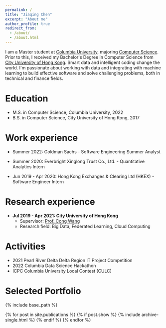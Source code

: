 ```yaml
---
permalink: /
title: "Jiaqing Chen"
excerpt: "About me"
author_profile: true
redirect_from: 
  - /about/
  - /about.html
---
```


I am a Master student at [Columbia University](https://www.columbia.edu), majoring [Computer Science](https://www.engineering.columbia.edu). Prior to this, I received my Bachelor's Degree in Computer Science from [City University of Hong Kong](https://www.cityu.edu.hk/). Smart data and intelligent coding change the world. I'm passionate about working with data and integrating with machine learning to build effective software and solve challenging problems, both in technical and finance fields.

# Education
* M.S. in Computer Science, Columbia University, 2022
* B.S. in Computer Science, City University of Hong Kong, 2017


# Work experience
* Summer 2022: Goldman Sachs - Software Engineering Summer Analyst
  <!-- * Produced a trading order monitor application to track order status in real-time with Java Spring Boot, MongoDB, React -->

* Summer 2020: Everbright Xinglong Trust Co., Ltd. - Quantitative Analytics Intern
  <!-- * Built data pipeline and automated model verification in Python to assist in multi-factor based model research -->

* Jun 2019 - Apr 2020: Hong Kong Exchanges & Clearing Ltd (HKEX) - Software Engineer Intern
  <!-- * Corporate listing system maintenance and testing
  * Oracle database maintenance -->

# Research experience
* **Jul 2019 - Apr 2021: City University of Hong Kong**
  * Supervisor: [Prof. Cong Wang](https://www.cs.cityu.edu.hk/~congwang/)
  * Research field: Big Data, Federated Learning, Cloud Computing
  <!-- * Achievement: 
    * Researched on data valuation algorithms in context of machine learning, Designed and implemented an incentive allocation scheme with data valuation algorithm in Federated Learning -->


<!-- # Skills
* Python, Java, C/C++, SQL, JavaScript
* Spring, Flask, TensorFlow, PyTorch, Hadoop, Spark, AWS -->

  
# Activities
* 2021 Pearl River Delta Delta Region IT Project Competition
* 2022 Columbia Data Science Hackathon
* ICPC Columbia University Local Contest (CULC)


# Selected Portfolio

{% include base_path %}

<table style="width:100%;border:0px;border-spacing:0px;border-collapse:separate;margin-right:auto;margin-left:auto;">
<tbody>
  {% for post in site.publications %}
    {% if post.show %}
      {% include archive-single.html %}
    {% endif %}
  {% endfor %}
</tbody>
</table>

